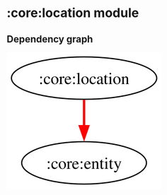 # :core:location module
## Dependency graph
![Dependency graph](../../docs/images/graphs/dep_graph_core_location.svg)
